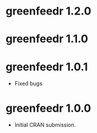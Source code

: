# greenfeedr 1.2.0

# greenfeedr 1.1.0

# greenfeedr 1.0.1

* Fixed bugs

# greenfeedr 1.0.0

* Initial CRAN submission.

